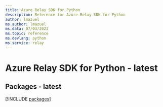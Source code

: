```yaml
---
title: Azure Relay SDK for Python
description: Reference for Azure Relay SDK for Python
author: lmazuel
ms.author: lmazuel
ms.data: 07/03/2023
ms.topic: reference
ms.devlang: python
ms.service: relay
---
```

# Azure Relay SDK for Python - latest
## Packages - latest
[!INCLUDE [packages](relay-index.md)]